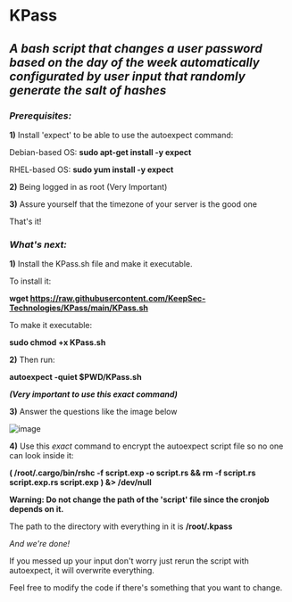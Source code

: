 # KPass

## *A bash script that changes a user password based on the day of the week automatically configurated by user input that randomly generate the salt of hashes*

### ***Prerequisites:***

**1)** Install 'expect' to be able to use the autoexpect command:

Debian-based OS: **sudo apt-get install -y expect**

RHEL-based OS: **sudo yum install -y expect**

**2)** Being logged in as root (Very Important)

**3)** Assure yourself that the timezone of your server is the good one

That's it!

### ***What's next:***

**1)** Install the KPass.sh file and make it executable.

To install it: 

**wget https://raw.githubusercontent.com/KeepSec-Technologies/KPass/main/KPass.sh**

To make it executable:

**sudo chmod +x KPass.sh**

**2)** Then run: 

**autoexpect -quiet $PWD/KPass.sh** 

***(Very important to use this exact command)***

**3)** Answer the questions like the image below

![image](https://user-images.githubusercontent.com/108779415/177899289-40cfa492-59d2-4fd5-9fd1-b837a9db0627.png)



**4)** Use this *exact* command to encrypt the autoexpect script file so no one can look inside it:

**( /root/.cargo/bin/rshc -f script.exp -o script.rs && rm -f script.rs script.exp.rs script.exp ) &> /dev/null**



**Warning: Do not change the path of the 'script' file since the cronjob depends on it.**

The path to the directory with everything in it is **/root/.kpass**

*And we're done!*

If you messed up your input don't worry just rerun the script with autoexpect, it will overwrite everything.

Feel free to modify the code if there's something that you want to change.



